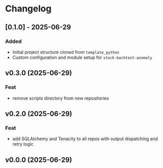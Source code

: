 # Changelog

## [0.1.0] - 2025-06-29

### Added

- Initial project structure cloned from `template_python`
- Custom configuration and module setup for `stock-backtest-anomaly`

## v0.3.0 (2025-06-29)

### Feat

- remove scripts directory from new repositories

## v0.2.0 (2025-06-29)

### Feat

- add SQLAlchemy and Tenacity to all repos with output dispatching and retry logic

## v0.0.0 (2025-06-29)
